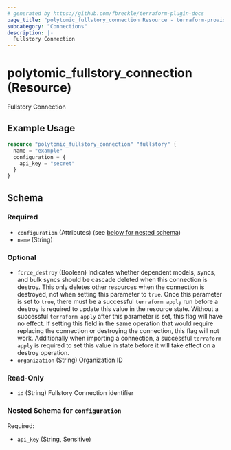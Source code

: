 ```yaml
---
# generated by https://github.com/fbreckle/terraform-plugin-docs
page_title: "polytomic_fullstory_connection Resource - terraform-provider-polytomic"
subcategory: "Connections"
description: |-
  Fullstory Connection
---
```


# polytomic_fullstory_connection (Resource)

Fullstory Connection

## Example Usage

```terraform
resource "polytomic_fullstory_connection" "fullstory" {
  name = "example"
  configuration = {
    api_key = "secret"
  }
}
```

<!-- schema generated by tfplugindocs -->
## Schema

### Required

- `configuration` (Attributes) (see [below for nested schema](#nestedatt--configuration))
- `name` (String)

### Optional

- `force_destroy` (Boolean) Indicates whether dependent models, syncs, and bulk syncs should be cascade deleted when this connection is destroy. This only deletes other resources when the connection is destroyed, not when setting this parameter to `true`. Once this parameter is set to `true`, there must be a successful `terraform apply` run before a destroy is required to update this value in the resource state. Without a successful `terraform apply` after this parameter is set, this flag will have no effect. If setting this field in the same operation that would require replacing the connection or destroying the connection, this flag will not work. Additionally when importing a connection, a successful `terraform apply` is required to set this value in state before it will take effect on a destroy operation.
- `organization` (String) Organization ID

### Read-Only

- `id` (String) Fullstory Connection identifier

<a id="nestedatt--configuration"></a>
### Nested Schema for `configuration`

Required:

- `api_key` (String, Sensitive)


